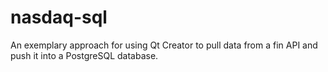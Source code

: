 # nasdaq-sql

An exemplary approach for using Qt Creator to pull data from a fin API and push it into a PostgreSQL database.
